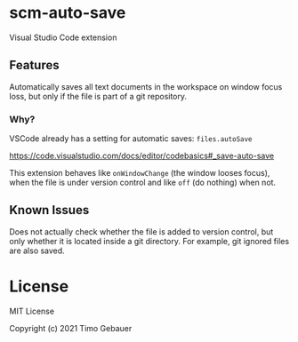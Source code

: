 # scm-auto-save

Visual Studio Code extension

## Features

Automatically saves all text documents in the workspace on window focus loss, but only if the file is part of a git repository.

### Why?

VSCode already has a setting for automatic saves: `files.autoSave`

https://code.visualstudio.com/docs/editor/codebasics#_save-auto-save

This extension behaves like `onWindowChange` (the window looses focus), when the file is under version control and like `off` (do nothing) when not.

## Known Issues

Does not actually check whether the file is added to version control, but only whether it is located inside a git directory. For example, git ignored files are also saved.

# License

MIT License

Copyright (c) 2021 Timo Gebauer
